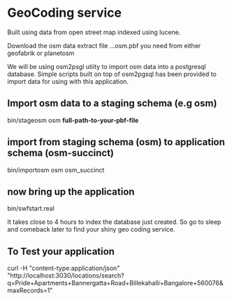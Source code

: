 # GeoCoding service 
Built using data from open street map indexed using lucene.

Download the osm data extract file ...osm.pbf you need from either geofabrik or planetosm

We will be using osm2psgl utiity to import osm data into a postgresql database. Simple scripts built on top of osm2pgsql has been provided to import data for using with this application.



## Import osm data to a staging schema (e.g osm) 

bin/stageosm osm **full-path-to-your-pbf-file**


## import from staging schema (osm) to application schema (osm-succinct) 

bin/importosm osm osm_succinct 


## now bring up the application 
bin/swfstart.real 

It takes close to 4 hours to index the database just created. So go to sleep and comeback later to find your shiny geo coding service. 

## To Test your application
curl -H "content-type:application/json" "http://localhost:3030/locations/search?q=Pride+Apartments+Bannergatta+Road+Billekahalli+Bangalore+560076&maxRecords=1"

